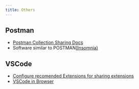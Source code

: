 ```yaml
---
title: Others
---
```


## Postman

- [Postman Collection Sharing Docs](https://learning.postman.com/docs/postman/collections/sharing-collections/)
- Software similar to POSTMAN[(Insomnia)](https://support.insomnia.rest)

## VSCode

- [Configure recomended Extensions for sharing extensions](https://code.visualstudio.com/docs/editor/extension-gallery#_workspace-recommended-extensions)
- [VSCode in Browser](https://enterprise.coder.com/docs)
